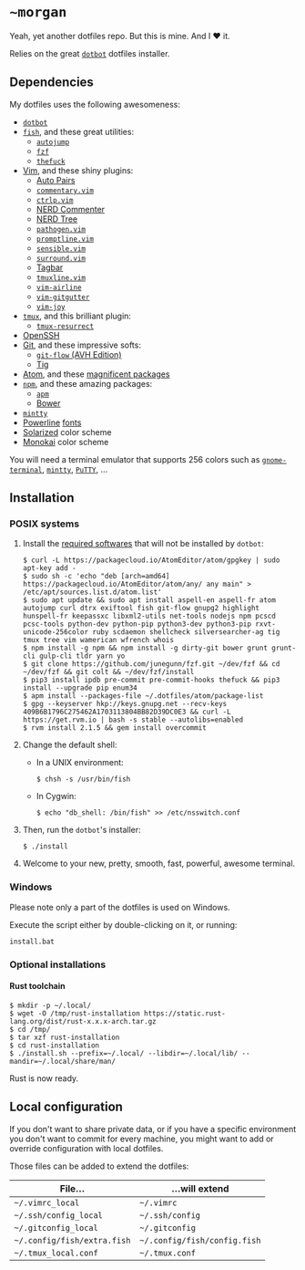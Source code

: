 `~morgan`
=========

Yeah, yet another dotfiles repo. But this is mine. And I ❤ it.

Relies on the great [`dotbot`](https://github.com/anishathalye/dotbot) dotfiles installer.

Dependencies
------------

My dotfiles uses the following awesomeness:

- [`dotbot`](https://github.com/anishathalye/dotbot)
- [`fish`](http://fishshell.com/), and these great utilities:
    - [`autojump`](https://github.com/wting/autojump)
    - [`fzf`](https://github.com/junegunn/fzf)
    - [`thefuck`](https://github.com/nvbn/thefuck)
- [Vim](http://www.vim.org/), and these shiny plugins:
    - [Auto Pairs](https://github.com/jiangmiao/auto-pairs)
    - [`commentary.vim`](https://github.com/tpope/vim-commentary)
    - [`ctrlp.vim`](https://github.com/ctrlpvim/ctrlp.vim)
    - [NERD Commenter](https://github.com/scrooloose/nerdtree)
    - [NERD Tree](https://github.com/scrooloose/nerdtree)
    - [`pathogen.vim`](https://github.com/tpope/vim-pathogen)
    - [`promptline.vim`](https://github.com/edkolev/promptline.vim)
    - [`sensible.vim`](https://github.com/tpope/vim-sensible)
    - [`surround.vim`](https://github.com/tpope/vim-surround)
    - [Tagbar](https://github.com/majutsushi/tagbar)
    - [`tmuxline.vim`](https://github.com/edkolev/tmuxline.vim)
    - [`vim-airline`](https://github.com/bling/vim-airline)
    - [`vim-gitgutter`](https://github.com/airblade/vim-gitgutter)
    - [`vim-joy`](https://github.com/rking/vim-joy)
- [`tmux`](https://tmux.github.io/), and this brilliant plugin:
    - [`tmux-resurrect`](https://github.com/tmux-plugins/tmux-resurrect)
- [OpenSSH](http://www.openssh.com/)
- [Git](http://git-scm.com/), and these impressive softs:
    - [`git-flow` (AVH Edition)](https://github.com/petervanderdoes/gitflow-avh)
    - [Tig](http://jonas.nitro.dk/tig/)
- [Atom](https://atom.io/), and these [magnificent packages](https://raw.githubusercontent.com/nagromc/dotfiles/master/atom/package-list)
- [`npm`](https://www.npmjs.com/), and these amazing packages:
    - [`apm`](https://github.com/atom/apm)
    - [Bower](http://bower.io/)
- [`mintty`](http://mintty.github.io/)
- [Powerline](https://github.com/powerline/powerline) [fonts](https://github.com/powerline/fonts)
- [Solarized](http://ethanschoonover.com/solarized) color scheme
- [Monokai](http://www.monokai.nl/blog/2006/07/15/textmate-color-theme/) color scheme

You will need a terminal emulator that supports 256 colors such as [`gnome-terminal`](http://directory.fsf.org/wiki/Gnome-terminal), [`mintty`](http://mintty.github.io/), [`PuTTY`](http://www.putty.org/), …

Installation
------------

### POSIX systems

1. Install the [required softwares](#dependencies) that will not be installed by `dotbot`:

    ```shell
    $ curl -L https://packagecloud.io/AtomEditor/atom/gpgkey | sudo apt-key add -
    $ sudo sh -c 'echo "deb [arch=amd64] https://packagecloud.io/AtomEditor/atom/any/ any main" > /etc/apt/sources.list.d/atom.list'
    $ sudo apt update && sudo apt install aspell-en aspell-fr atom autojump curl dtrx exiftool fish git-flow gnupg2 highlight hunspell-fr keepassxc libxml2-utils net-tools nodejs npm pcscd pcsc-tools python-dev python-pip python3-dev python3-pip rxvt-unicode-256color ruby scdaemon shellcheck silversearcher-ag tig tmux tree vim wamerican wfrench whois
    $ npm install -g npm && npm install -g dirty-git bower grunt grunt-cli gulp-cli tldr yarn yo
    $ git clone https://github.com/junegunn/fzf.git ~/dev/fzf && cd ~/dev/fzf && git colt && ~/dev/fzf/install
    $ pip3 install ipdb pre-commit pre-commit-hooks thefuck && pip3 install --upgrade pip enum34
    $ apm install --packages-file ~/.dotfiles/atom/package-list
    $ gpg --keyserver hkp://keys.gnupg.net --recv-keys 409B6B1796C275462A1703113804BB82D39DC0E3 && curl -L https://get.rvm.io | bash -s stable --autolibs=enabled
    $ rvm install 2.1.5 && gem install overcommit
    ```

2. Change the default shell:

    - In a UNIX environment:

        ```shell
        $ chsh -s /usr/bin/fish
        ```

    - In Cygwin:

        ```shell
        $ echo "db_shell: /bin/fish" >> /etc/nsswitch.conf
        ```

3. Then, run the `dotbot`'s installer:

    ```shell
    $ ./install
    ```

4. Welcome to your new, pretty, smooth, fast, powerful, awesome terminal.

### Windows

Please note only a part of the dotfiles is used on Windows.

Execute the script either by double-clicking on it, or running:

```batchfile
install.bat
```

### Optional installations

#### Rust toolchain

```shell
$ mkdir -p ~/.local/
$ wget -O /tmp/rust-installation https://static.rust-lang.org/dist/rust-x.x.x-arch.tar.gz
$ cd /tmp/
$ tar xzf rust-installation
$ cd rust-installation
$ ./install.sh --prefix=~/.local/ --libdir=~/.local/lib/ --mandir=~/.local/share/man/
```

Rust is now ready.

Local configuration
-------------------

If you don't want to share private data, or if you have a specific environment you don't want to commit for every machine, you might want to add or override configuration with local dotfiles.

Those files can be added to extend the dotfiles:

| File…                       | …will extend                 |
| --------------------------- | ---------------------------- |
| `~/.vimrc_local`            | `~/.vimrc`                   |
| `~/.ssh/config_local`       | `~/.ssh/config`              |
| `~/.gitconfig_local`        | `~/.gitconfig`               |
| `~/.config/fish/extra.fish` | `~/.config/fish/config.fish` |
| `~/.tmux_local.conf`        | `~/.tmux.conf`               |
